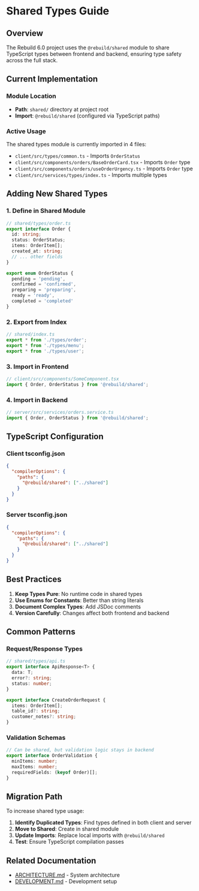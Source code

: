 # Shared Types Guide

## Overview

The Rebuild 6.0 project uses the `@rebuild/shared` module to share TypeScript types between frontend and backend, ensuring type safety across the full stack.

## Current Implementation

### Module Location
- **Path**: `shared/` directory at project root
- **Import**: `@rebuild/shared` (configured via TypeScript paths)

### Active Usage
The shared types module is currently imported in 4 files:
- `client/src/types/common.ts` - Imports `OrderStatus`
- `client/src/components/orders/BaseOrderCard.tsx` - Imports `Order` type
- `client/src/components/orders/useOrderUrgency.ts` - Imports `Order` type  
- `client/src/services/types/index.ts` - Imports multiple types

## Adding New Shared Types

### 1. Define in Shared Module
```typescript
// shared/types/order.ts
export interface Order {
  id: string;
  status: OrderStatus;
  items: OrderItem[];
  created_at: string;
  // ... other fields
}

export enum OrderStatus {
  pending = 'pending',
  confirmed = 'confirmed',
  preparing = 'preparing',
  ready = 'ready',
  completed = 'completed'
}
```

### 2. Export from Index
```typescript
// shared/index.ts
export * from './types/order';
export * from './types/menu';
export * from './types/user';
```

### 3. Import in Frontend
```typescript
// client/src/components/SomeComponent.tsx
import { Order, OrderStatus } from '@rebuild/shared';
```

### 4. Import in Backend
```typescript
// server/src/services/orders.service.ts
import { Order, OrderStatus } from '@rebuild/shared';
```

## TypeScript Configuration

### Client tsconfig.json
```json
{
  "compilerOptions": {
    "paths": {
      "@rebuild/shared": ["../shared"]
    }
  }
}
```

### Server tsconfig.json
```json
{
  "compilerOptions": {
    "paths": {
      "@rebuild/shared": ["../shared"]
    }
  }
}
```

## Best Practices

1. **Keep Types Pure**: No runtime code in shared types
2. **Use Enums for Constants**: Better than string literals
3. **Document Complex Types**: Add JSDoc comments
4. **Version Carefully**: Changes affect both frontend and backend

## Common Patterns

### Request/Response Types
```typescript
// shared/types/api.ts
export interface ApiResponse<T> {
  data: T;
  error?: string;
  status: number;
}

export interface CreateOrderRequest {
  items: OrderItem[];
  table_id?: string;
  customer_notes?: string;
}
```

### Validation Schemas
```typescript
// Can be shared, but validation logic stays in backend
export interface OrderValidation {
  minItems: number;
  maxItems: number;
  requiredFields: (keyof Order)[];
}
```

## Migration Path

To increase shared type usage:

1. **Identify Duplicated Types**: Find types defined in both client and server
2. **Move to Shared**: Create in shared module
3. **Update Imports**: Replace local imports with `@rebuild/shared`
4. **Test**: Ensure TypeScript compilation passes

## Related Documentation
- [ARCHITECTURE.md](./ARCHITECTURE.md) - System architecture
- [DEVELOPMENT.md](./DEVELOPMENT.md) - Development setup